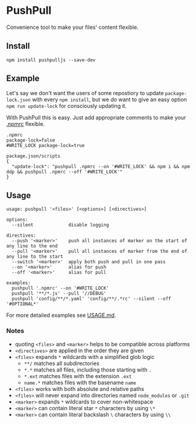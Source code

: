 # PushPull

Convenience tool to make your files' content flexible.

## Install

```
npm install pushpulljs --save-dev
```

## Example

Let's say we don't want the users of some repostiory to update `package-lock.json` with every `npm install`, but we _do_ want to give an easy option `npm run update-lock` for consciously updating it.

With PushPull this is easy. Just add appropriate comments to make your [.npmrc](./.npmrc) flexible.

```
.npmrc
package-lock=false
#WRITE_LOCK package-lock=true

package.json/scripts
{
  "update-lock": "pushpull .npmrc --on '#WRITE_LOCK' && npm i && npm ddp && pushpull .npmrc --off '#WRITE_LOCK'"
}
```

## Usage

```
usage: pushpull '<files>' [<options>] [<directives>]

options:
  --silent             disable logging

directives:
  --push '<marker>'    push all instances of marker on the start of any line to the end
  --pull '<marker>'    pull all instances of marker from the end of any line to the start
  --switch '<marker>'  apply both push and pull in one pass
  --on '<marker>'      alias for push
  --off '<marker>'     alias for pull

examples:
  pushpull '.npmrc' --on '#WRITE_LOCK'
  pushpull '**/*.js' --pull '//DEBUG'
  pushpull 'config/**/*.yaml' 'config/**/.*rc' --silent --off '#OPTIONAL*'

```

For more detailed examples see [USAGE.md](./USAGE.md).

### Notes

- quoting `<files>` and `<marker>` helps to be compatible across platforms
- `<directives>` are applied in the order they are given
- `<files>` expands `*` wildcards with a simplified glob logic
  - `**/` matches all subdirectories
  - `*.*` matches all files, including those starting with `.`
  - `*.ext` matches files with the extension `.ext`
  - `name.*` matches files with the basename `name`
- `<files>` works with both absolute and relative paths
- `<files>` will never expand into directories named `node_modules` or `.git`
- `<marker>` expands `*` wildcards to cover non-whitespace
- `<marker>` can contain literal star `*` characters by using `\*`
- `<marker>` can contain literal backslash `\` characters by using `\\`
